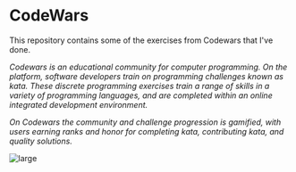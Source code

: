 # CodeWars
This repository contains some of the exercises from Codewars that I've done.

*Codewars is an educational community for computer programming. On the platform, software developers train on programming challenges known as kata. These discrete programming exercises train a range of skills in a variety of programming languages, and are completed within an online integrated development environment.*

*On Codewars the community and challenge progression is gamified, with users earning ranks and honor for completing kata, contributing kata, and quality solutions.*

![large](https://user-images.githubusercontent.com/84702482/141662470-1c346d61-8ee0-4738-82cd-552ab5909a80.jpg)
